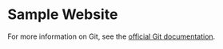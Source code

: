 # Sample Website
For more information on Git, see the [official Git documentation](https://git-scm.com/).
